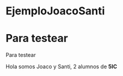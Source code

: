 # EjemploJoacoSanti
Para testear
=======
Para testear 

Hola somos Joaco y Santi, 2 alumnos de **5IC**


